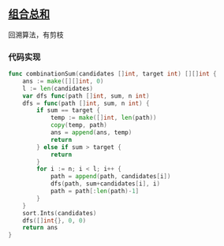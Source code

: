 ## [组合总和](https://leetcode-cn.com/problems/combination-sum/)

回溯算法，有剪枝



### 代码实现

```go
func combinationSum(candidates []int, target int) [][]int {
	ans := make([][]int, 0)
	l := len(candidates)
	var dfs func(path []int, sum, n int)
	dfs = func(path []int, sum, n int) {
		if sum == target {
			temp := make([]int, len(path))
			copy(temp, path)
			ans = append(ans, temp)
			return
		} else if sum > target {
			return
		}
		for i := n; i < l; i++ {
			path = append(path, candidates[i])
			dfs(path, sum+candidates[i], i)
			path = path[:len(path)-1]
		}
	}
	sort.Ints(candidates)
	dfs([]int{}, 0, 0)
	return ans
}
```

